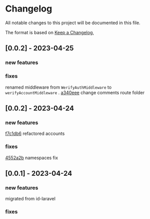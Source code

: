 # Changelog

All notable changes to this project will be documented in this file.

The format is based on [Keep a Changelog](https://keepachangelog.com/en/1.0.0/),


## [0.0.2] - 2023-04-25
### new features

### fixes
[]() renamed middleware from `WerifyAuthMiddleware` to `werifyAccountMiddleware` .
[a340eee](https://github.com/Werify/core/commit/a340eeee251c6c4dbd23fe80b550e69c2c80850e) change comments route folder 

## [0.0.2] - 2023-04-24
### new features
[f7c1db6](https://github.com/Werify/laravel/commit/f7c1db6dd17c0d386af394ded97eea16048e0c25) refactored accounts 

### fixes
[4552a2b](https://github.com/Werify/laravel/commit/4552a2be22f72df600b5e6872b273888e89f2468) namespaces fix

## [0.0.1] - 2023-04-24

### new features
migrated from id-laravel

### fixes

